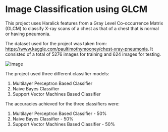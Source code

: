 # Image Classification using GLCM
 This project uses Haralick features from a Gray Level Co-occurrence Matrix (GLCM) to classify X-ray scans of a chest as that of a chest that is normal or having pneumonia.


The dataset used for the project was taken from: https://www.kaggle.com/paultimothymooney/chest-xray-pneumonia. It consisted of a total of 5276 images for training and 624 images for testing.

![image](https://user-images.githubusercontent.com/56998775/139958688-120f28d0-db07-4369-8797-3f52ca3b42b6.png)

 The project used three different classifier models:
 1) Multilayer Perceptron Based Classifier
 2) Naive Bayes Classifier
 3) Support Vector Machines Based Classifier
 
 The accuracies achieved for the three classifiers were:
 1) Multilayer Perceptron Based Classifier - 50%
 2) Naive Bayes Classifier - 50%
 3) Support Vector Machines Based Classifier - 50%
